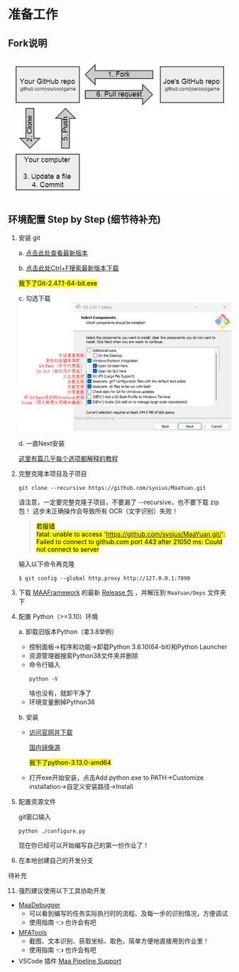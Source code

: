 # 准备工作
## Fork说明
![image](https://github.com/OMElon007/MaaYuan/blob/main/img/Fork%E8%AF%B4%E6%98%8E.png)
## 环境配置 Step by Step (细节待补充)

1. 安装 git

   a. [点击此处查看最新版本](https://git-scm.com/downloads/win)
   
   b. [点击此处Ctrl+F搜索最新版本下载](https://registry.npmmirror.com/binary.html?path=git-for-windows/)
   
   <mark>我下了Git-2.47.1-64-bit.exe</mark>

   c. 勾选下载
   ![image](https://github.com/OMElon007/MaaYuan/blob/main/img/1.c.git%E5%AE%89%E8%A3%85%E7%95%8C%E9%9D%A2.png)

   d. 一直Next安装
   
   [这里有篇几乎每个选项都解释的教程](https://blog.csdn.net/mukes/article/details/115693833)

3. 完整克隆本项目及子项目

   ```
   git clone --recursive https://github.com/syoius/MaaYuan.git
   ```

   请注意，一定要完整克隆子项目，不要漏了 --recursive，也不要下载 zip 包！ 这步未正确操作会导致所有 OCR（文字识别）失败！

   > <mark>若报错<br>
   fatal: unable to access 'https://github.com/syoius/MaaYuan.git/': Failed to connect to github.com port 443 after 21050 ms: Could not connect to server</mark>
   
   输入以下命令再克隆
   ```
   $ git config --global http.proxy http://127.0.0.1:7890
   ```

5. 下载 [MAAFramework](https://github.com/MaaXYZ/MaaFramework) 的最新 [Release 包](https://github.com/MaaXYZ/MaaFramework/releases) ，并解压到 `MaaYuan/Deps` 文件夹下

6. 配置 Python（>=3.10）环境

   a. 卸载旧版本Python（拿3.8举例）
      * 控制面板->程序和功能->卸载Python 3.8.10(64-bit)和Python Launcher
      * 资源管理器搜索Python38文件夹并删除
      * 命令行输入
        ```
        python -V
        ```
        啥也没有，就卸干净了
      * 环境变量删掉Python38

   b. 安装
      * [访问官网并下载](https://www.python.org/downloads/windows/)
        
        [国内镜像源](https://mirrors.aliyun.com/python-release/windows/?spm=a2c6h.25603864.0.0.9bbb6414nOqoFA)
        
        <mark>我下了python-3.13.0-amd64</mark>

      * 打开exe开始安装，点击Add python.exe to PATH->Customize installation->自定义安装路径->Install

8. 配置资源文件

   git窗口输入

   ```
   python ./configure.py
   ```

   现在你已经可以开始编写自己的第一份作业了！

10. 在本地创建自己的开发分支

   待补充

11. 强烈建议使用以下工具协助开发
   - [MaaDebugger](https://github.com/MaaXYZ/MaaDebugger)
     - 可以看到编写的任务实际执行时的流程、及每一步的识别情况，方便调试
     - 使用指南 👈 也许会有吧
   - [MFATools](https://github.com/SweetSmellFox/MFATools)
     - 截图、文本识别、获取坐标、取色，简单方便地直接用到作业里！
     - 使用指南 👈 也许会有吧
   - VSCode 插件 [Maa Pipeline Support](https://marketplace.visualstudio.com/items?itemName=nekosu.maa-support)
